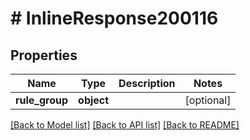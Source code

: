 # # InlineResponse200116

## Properties

Name | Type | Description | Notes
------------ | ------------- | ------------- | -------------
**rule_group** | **object** |  | [optional]

[[Back to Model list]](../../README.md#models) [[Back to API list]](../../README.md#endpoints) [[Back to README]](../../README.md)
